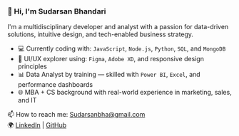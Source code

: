 ### 👋 Hi, I'm Sudarsan Bhandari

I'm a multidisciplinary developer and analyst with a passion for data-driven solutions, intuitive design, and tech-enabled business strategy.

- 💻 Currently coding with: `JavaScript`, `Node.js`, `Python`, `SQL`, and `MongoDB`
- 🎨 UI/UX explorer using: `Figma`, `Adobe XD`, and responsive design principles
- 📊 Data Analyst by training — skilled with `Power BI`, `Excel`, and performance dashboards
- 🌐 MBA + CS background with real-world experience in marketing, sales, and IT

📫 How to reach me: [Sudarsanbha@gmail.com](mailto:Sudarsanbha@gmail.com)  
🌍 [LinkedIn](https://www.linkedin.com/in/sudarsan-bhandari) | [GitHub](https://github.com/SudarsanBha)
